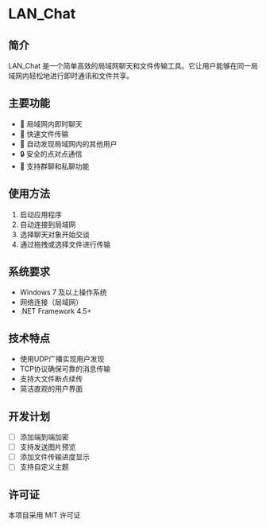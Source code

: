 # LAN_Chat

## 简介
LAN_Chat 是一个简单高效的局域网聊天和文件传输工具。它让用户能够在同一局域网内轻松地进行即时通讯和文件共享。

## 主要功能
- 📝 局域网内即时聊天
- 📂 快速文件传输
- 👥 自动发现局域网内的其他用户
- 🔒 安全的点对点通信
- 💬 支持群聊和私聊功能

## 使用方法
1. 启动应用程序
2. 自动连接到局域网
3. 选择聊天对象开始交谈
4. 通过拖拽或选择文件进行传输

## 系统要求
- Windows 7 及以上操作系统
- 网络连接（局域网）
- .NET Framework 4.5+

## 技术特点
- 使用UDP广播实现用户发现
- TCP协议确保可靠的消息传输
- 支持大文件断点续传
- 简洁直观的用户界面

## 开发计划
- [ ] 添加端到端加密
- [ ] 支持发送图片预览
- [ ] 添加文件传输进度显示
- [ ] 支持自定义主题

## 许可证
本项目采用 MIT 许可证